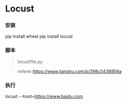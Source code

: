# Locust

### 安装

>
pip install wheel
pip install locust


### 脚本

> locustfile.py

> referer:https://www.jianshu.com/p/398c5438956a



### 执行
locust --host=https://www.baidu.com
